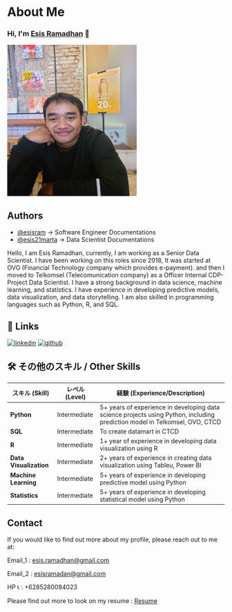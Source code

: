 # About Me

### Hi, I'm [Esis Ramadhan](https://github.com/esisram) 👋

<img src="./global_picture/profile_picture.jpg" alt="add relative path to image" 
width="300" height='350'/>

## Authors

- [@esisram](https://www.github.com/esisram) -> Software Engineer Documentations
- [@esis21marta](https://www.github.com/esis21marta) -> Data Scientist Documentations

Hello, I am Esis Ramadhan, currently, I am working as a Senior Data Scientist. I have been working on this roles since 2018, It was started at OVO (Financial Technology company which provides e-payment). and then I moved to Telkomsel (Telecomunication company) as a Officer Internal CDP-Project Data Scientist. I have a strong background in data science, machine learning, and statistics. I have experience in developing predictive models, data visualization, and data storytelling. I am also skilled in programming languages such as Python, R, and SQL.

## 🔗 Links

[![linkedin](https://img.shields.io/badge/linkedin-0A66C2?style=for-the-badge&logo=linkedin&logoColor=white)](https://www.linkedin.com/in/esisramadhan/)
<a href="https://www.github.com/esisram" target="_blank">
<img src="https://img.shields.io/badge/github-181717?style=for-the-badge&logo=github&logoColor=white" alt="github">
</a>

## 🛠 その他のスキル / Other Skills

| スキル (Skill)         | レベル (Level) | 経験 (Experience/Description)                                                                                               |
| ---------------------- | -------------- | --------------------------------------------------------------------------------------------------------------------------- |
| **Python**             | Intermediate   | 5+ years of experience in developing data science projects using Python, including prediction model in Telkomsel, OVO, CTCD |
| **SQL**                | Intermediate   | To create datamart in CTCD                                                                                                  |
| **R**                  | Intermediate   | 1+ year of experience in developing data visualization using R                                                              |
| **Data Visualization** | Intermediate   | 2+ years of experience in creating data visualization using Tableu, Power BI                                                |
| **Machine Learning**   | Intermediate   | 5+ years of experience in developing predictive model using Python                                                          |
| **Statistics**         | Intermediate   | 5+ years of experience in developing statistical model using Python                                                         |

## Contact

If you would like to find out more about my profile, please reach out to me at:

Email_1 : esis.ramadhan@gmail.com

Email_2 : esisramadan@gmail.com

HP 📞 : +6285280084023

Please find out more to look on my resume : [Resume](https://drive.google.com/file/d/15tiFeM1FXXv_5QZtEpcKQDTL0lyNEW7m/view?usp=drive_link)
